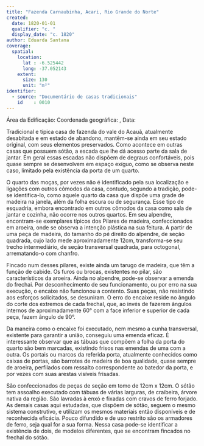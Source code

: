 ```yaml
---
title: "Fazenda Carnaubinha, Acari, Rio Grande do Norte"
created:
  date: 1820-01-01
  qualifier: "c. "
  display_date: "c. 1820"
author: Eduarda Santana
coverage:
  spatial:
    location:
      lat : -6.525442
      long: -37.052143
    extent:
      size: 130
      unit: "m²"
identifier:
  - source: "Documentário de casas tradicionais"
    id    : 0010
---
```



Área da Edificação: 
Coordenada geográfica: , 
Data: 

Tradicional e típica casa de fazenda do vale do Acauã, atualmente desabitada e em estado de abandono, mantêm-se ainda em seu estado original, com seus elementos preservados. Como acontece em outras casas que possuem sótão, a escada que lhe dá acesso parte da sala de jantar. Em geral essas escadas não dispõem de degraus confortáveis, pois quase sempre se desenvolvem em espaço exíguo, como se observa neste caso, limitado pela existência da porta de um quarto.

O quarto das moças, por vezes não é identificado pela sua localização e ligações com outros cômodos da casa, contudo, segundo a tradição, pode-se identifica-lo, como aquele quarto da casa que dispõe uma grade de madeira na janela, além da folha escura ou de segurança. Esse tipo de esquadria, embora encontrado em outros cômodos da casa como sala de jantar e cozinha, não ocorre nos outros quartos. Em seu alpendre, encontram-se exemplares típicos dos Pilares de madeira, confeccionados em aroeira, onde se observa a intenção plástica na sua feitura. A partir de uma peça de madeira, do tamanho do pé direito do alpendre, de seção quadrada, cujo lado mede aproximadamente 12cm, transforma-se seu trecho intermediário, de seção transversal quadrada, para octogonal, arrematando-o com chanfro.

Fincado num desses pilares, existe ainda um tarugo de madeira, que têm a função de cabide. Os furos ou brocas, existentes no pilar, são característicos da aroeira. Ainda no alpendre, pode-se observar a emenda do frechai. Por desconhecimento de seu funcionamento, ou por erro na sua execução, o encaixe não funcionou a contento. Suas peças, não resistindo aos esforços solicitados, se desuniram. O erro do encaixe reside no ângulo do corte dos extremos de cada frechal, que, ao invés de fazerem ângulos internos de aproximadamente 60° com a face inferior e superior de cada peça, fazem ângulo de 90°.

Da maneira como o encaixe foi executado, nem mesmo a cunha transversal, existente para garantir a união, conseguiu uma emenda eficaz. É interessante observar que as tábuas que compõem a folha da porta do quarto são bem marcadas, existindo frisos nas emendas de uma com a outra. Os portais ou marcos da referida porta, atualmente conhecidos como caixas de portas, são barrotes de madeira de boa qualidade, quase sempre de aroeira, perfilados com ressalto correspondente ao batedor da porta, e por vezes com suas arestas visíveis frisadas. 

São confeccionados de peças de seção em tomo de 12cm x 12cm. O sótão tem assoalho executado com tábuas de várias larguras, de craibeira, árvore nativa da região. São lavradas à enxó e fixadas com cravos de ferro forjado. As demais casas aqui estudadas, que dispõem de sótão, seguem o mesmo sistema construtivo, e utilizam os mesmos materiais então disponíveis e de reconhecida eficácia. Pouco difundido e de uso restrito são os armadores de ferro, seja qual for a sua forma. Nessa casa pode-se identificar a existência de dois, de modelos diferentes, que se encontram fincados no frechal do sótão.
